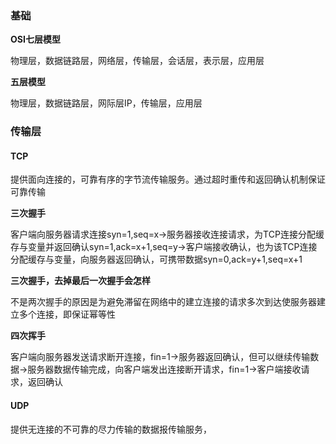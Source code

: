 ### 基础

**OSI七层模型**

物理层，数据链路层，网络层，传输层，会话层，表示层，应用层

**五层模型**

物理层，数据链路层，网际层IP，传输层，应用层

### 传输层

#### TCP

提供面向连接的，可靠有序的字节流传输服务。通过超时重传和返回确认机制保证可靠传输

**三次握手**

客户端向服务器请求连接syn=1,seq=x→服务器接收连接请求，为TCP连接分配缓存与变量并返回确认syn=1,ack=x+1,seq=y→客户端接收确认，也为该TCP连接分配缓存与变量，向服务器返回确认，可携带数据syn=0,ack=y+1,seq=x+1

**三次握手，去掉最后一次握手会怎样**

不是两次握手的原因是为避免滞留在网络中的建立连接的请求多次到达使服务器建立多个连接，即保证幂等性

**四次挥手**

客户端向服务器发送请求断开连接，fin=1→服务器返回确认，但可以继续传输数据→服务器数据传输完成，向客户端发出连接断开请求，fin=1→客户端接收请求，返回确认

#### UDP

提供无连接的不可靠的尽力传输的数据报传输服务，